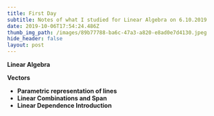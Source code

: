 ```yaml
---
title: First Day
subtitle: Notes of what I studied for Linear Algebra on 6.10.2019
date: 2019-10-06T17:54:24.486Z
thumb_img_path: /images/89b77788-ba6c-47a3-a820-e8ad0e7d4130.jpeg
hide_header: false
layout: post
---
```

**Linear Algebra**

**Vectors**

* **Parametric representation of lines**
* **Linear Combinations and Span**
* **Linear Dependence Introduction**
